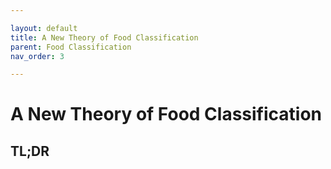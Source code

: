 ```yaml
---

layout: default
title: A New Theory of Food Classification
parent: Food Classification 
nav_order: 3

---
```


# A New Theory of Food Classification

## TL;DR

